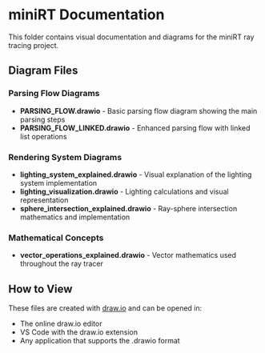 # miniRT Documentation

This folder contains visual documentation and diagrams for the miniRT ray tracing project.

## Diagram Files

### Parsing Flow Diagrams
- **PARSING_FLOW.drawio** - Basic parsing flow diagram showing the main parsing steps
- **PARSING_FLOW_LINKED.drawio** - Enhanced parsing flow with linked list operations

### Rendering System Diagrams
- **lighting_system_explained.drawio** - Visual explanation of the lighting system implementation
- **lighting_visualization.drawio** - Lighting calculations and visual representation
- **sphere_intersection_explained.drawio** - Ray-sphere intersection mathematics and implementation

### Mathematical Concepts
- **vector_operations_explained.drawio** - Vector mathematics used throughout the ray tracer

## How to View

These files are created with [draw.io](https://app.diagrams.net/) and can be opened in:
- The online draw.io editor
- VS Code with the draw.io extension
- Any application that supports the .drawio format

